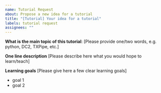```yaml
---
name: Tutorial Request
about: Propose a new idea for a tutorial
title: "[Tutorial] Your idea for a tutorial"
labels: tutorial request
assignees: ""
---
```


**What is the main topic of this tutorial**: [Please provide one/two words, e.g. python, DC2, TXPipe, etc.]

**One line description**
[Please describe here what you would hope to learn/teach]

**Learning goals**
[Please give here a few clear learning goals]

- goal 1
- goal 2
